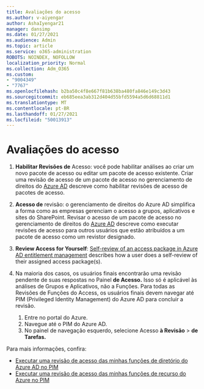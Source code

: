 ```yaml
---
title: Avaliações do acesso
ms.author: v-aiyengar
author: AshaIyengar21
manager: dansimp
ms.date: 01/27/2021
ms.audience: Admin
ms.topic: article
ms.service: o365-administration
ROBOTS: NOINDEX, NOFOLLOW
localization_priority: Normal
ms.collection: Adm_O365
ms.custom:
- "9004349"
- "7767"
ms.openlocfilehash: b2ba50c4f8e667f81b638ba480fa846e149c3d43
ms.sourcegitcommit: eb685eea3ab312d404d55bfd5594a5d6d68811d1
ms.translationtype: MT
ms.contentlocale: pt-BR
ms.lasthandoff: 01/27/2021
ms.locfileid: "50013913"
---
```

# <a name="access-reviews"></a>Avaliações do acesso

1. **Habilitar Revisões de** Acesso: você pode habilitar análises ao criar um novo pacote de acesso ou editar um pacote de acesso existente. Criar uma revisão de acesso de um pacote de acesso no gerenciamento de direitos do [Azure AD](https://docs.microsoft.com/azure/active-directory/governance/entitlement-management-access-reviews-create) descreve como habilitar revisões de acesso de pacotes de acesso.

1. **Acesso de** revisão: o gerenciamento de direitos do Azure AD simplifica a forma como as empresas gerenciam o acesso a grupos, aplicativos e sites do SharePoint. Revisar o acesso de um pacote de acesso no gerenciamento de direitos do [Azure AD](https://docs.microsoft.com/azure/active-directory/governance/entitlement-management-access-reviews-create) descreve como executar revisões de acesso para outros usuários que estão atribuídos a um pacote de acesso como um revistor designado.

1. **Review Access for Yourself**: [Self-review of an access package in Azure AD entitlement management](https://docs.microsoft.com/azure/active-directory/governance/entitlement-management-access-reviews-self-review) describes how a user does a self-review of their assigned access package(s).

1. Na maioria dos casos, os usuários finais encontrarão uma revisão pendente de suas respostas no Painel **de Acesso.** Isso só é aplicável às análises de Grupos e Aplicativos, não a Funções. Para todas as Revisões de Funções do Access, os usuários finais devem navegar até PIM (Privileged Identity Management) do Azure AD para concluir a revisão.

    1. Entre no portal do Azure.
    2. Navegue até o PIM do Azure AD.
    3. No painel de navegação esquerdo, selecione Acesso **à Revisão**  >  **de Tarefas.**
    
Para mais informações, confira:

- [Executar uma revisão de acesso das minhas funções de diretório do Azure AD no PIM ](https://docs.microsoft.com/azure/active-directory/privileged-identity-management/pim-how-to-perform-security-review/)
- [Executar uma revisão de acesso das minhas funções de recurso do Azure no PIM](https://docs.microsoft.com/azure/active-directory/privileged-identity-management/pim-resource-roles-perform-access-review/)
